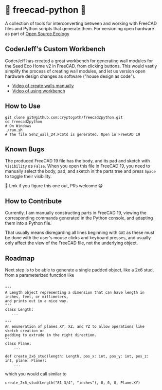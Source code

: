 # 🔨 freecad-python 🐍
A collection of tools for interconverting between and working with FreeCAD files and Python scripts that generate them.
For versioning open hardware as part of [Open Source Ecology](https://opensourceecology.org)

## CoderJeff's Custom Workbench

CoderJeff has created a great workbench for generating wall modules for the Seed Eco Home v2 in FreeCAD,
from clicking buttons. This would vastly simplify the process of creating wall modules, and let us
version open hardware design changes as software ("house design as code").

* [Video of create walls manually](https://www.loom.com/share/2af07a8d383f4f1d9b5afc9d381d9fce)
* [Video of using workbench](https://www.loom.com/share/b3630c5457b24fae9c27e5787b8b6b96)

## How to Use

```
git clone git@github.com:cryptogoth/freecad2python.git
cd freecad2python
# On Windows
./run.sh
# The file Seh2_wall_24.FCStd is generated. Open in FreeCAD 19
```

## Known Bugs

The produced FreeCAD 19 file has the body, and its pad and sketch with `Visibility` as `False`.
When you open this file in FreeCAD 19, you need to manually select the body, pad, and sketch in
the parts tree and press `Space` to toggle their visibility.

🤷 Lmk if you figure this one out, PRs welcome 😁

## How to Contribute

Currently, I am manually constructing parts in FreeCAD 19, viewing the corresponding commands
generated in the Python console, and adapting them into a Python file.

That usually means disregarding all lines beginning with `GUI` as these must be done with the
user's mouse clicks and keyboard presses, and usually only affect the view of the FreeCAD
file, not the underlying object.

## Roadmap

Next step is to be able to generate a single padded object, like a 2x6 stud, from a
parameterized function like

```

"""
A Length object representing a dimension that can have length in inches, feet, or millimeters,
and prints out in a nice way.
"""
class Length:
   ...

"""
An enumeration of planes XY, XZ, and YZ to allow operations like sketch creation or
padding to extrude in the right direction.
""
class Plane:
    ...

def create_2x6_stud(length: Length, pos_x: int, pos_y: int, pos_z: int, plane: Plane):
    ...
```

which you would call similar to

```
create_2x6_stud(Length("81 3/4", "inches"), 0, 0, 0, Plane.XY)
```
